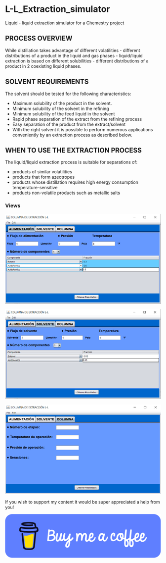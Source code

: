 # L-L_Extraction_simulator
Liquid - liquid extraction simulator for a Chemestry project

## PROCESS OVERVIEW

While distillation takes advantage of different volatilities - different distributions of a product in the liquid and gas phases - liquid/liquid extraction is based on different solubilities - different distributions of a product in 2 coexisting liquid phases.

## SOLVENT REQUIREMENTS

The solvent should be tested for the following characteristics:

- Maximum solubility of the product in the solvent.
- Minimum solubility of the solvent in the refining
- Minimum solubility of the feed liquid in the solvent
- Rapid phase separation of the extract from the refining process
- Easy separation of the product from the extract/solvent
- With the right solvent it is possible to perform numerous applications conveniently by an extraction process as described below.

## WHEN TO USE THE EXTRACTION PROCESS

The liquid/liquid extraction process is suitable for separations of:

- products of similar volatilities
- products that form azeotropes
- products whose distillation requires high energy consumption temperature-sensitive
- products non-volatile products such as metallic salts

### Views

![](./Captura1.PNG)

![](./Captura2.PNG)

![](./Captura3.PNG)

If you wish to support my content it would be super appreciated a help from you!

[![](./blue-button.png)](https://www.buymeacoffee.com/josuegalvan)